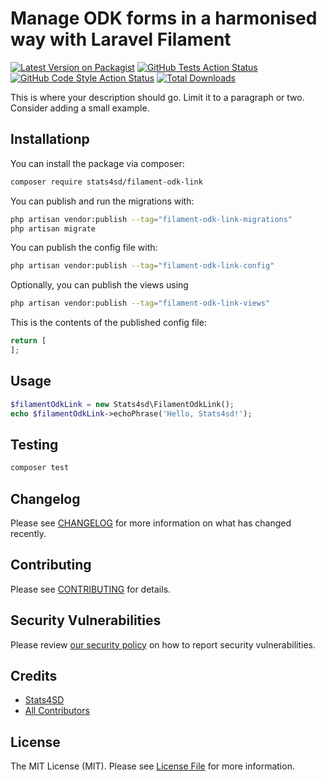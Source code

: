 # Manage ODK forms  in a harmonised way with Laravel Filament 

[![Latest Version on Packagist](https://img.shields.io/packagist/v/stats4sd/filament-odk-link.svg?style=flat-square)](https://packagist.org/packages/stats4sd/filament-odk-link)
[![GitHub Tests Action Status](https://img.shields.io/github/actions/workflow/status/stats4sd/filament-odk-link/run-tests.yml?branch=main&label=tests&style=flat-square)](https://github.com/stats4sd/filament-odk-link/actions?query=workflow%3Arun-tests+branch%3Amain)
[![GitHub Code Style Action Status](https://img.shields.io/github/actions/workflow/status/stats4sd/filament-odk-link/fix-php-code-style-issues.yml?branch=main&label=code%20style&style=flat-square)](https://github.com/stats4sd/filament-odk-link/actions?query=workflow%3A"Fix+PHP+code+style+issues"+branch%3Amain)
[![Total Downloads](https://img.shields.io/packagist/dt/stats4sd/filament-odk-link.svg?style=flat-square)](https://packagist.org/packages/stats4sd/filament-odk-link)



This is where your description should go. Limit it to a paragraph or two. Consider adding a small example.

## Installationp

You can install the package via composer:

```bash
composer require stats4sd/filament-odk-link
```

You can publish and run the migrations with:

```bash
php artisan vendor:publish --tag="filament-odk-link-migrations"
php artisan migrate
```

You can publish the config file with:

```bash
php artisan vendor:publish --tag="filament-odk-link-config"
```

Optionally, you can publish the views using

```bash
php artisan vendor:publish --tag="filament-odk-link-views"
```

This is the contents of the published config file:

```php
return [
];
```

## Usage

```php
$filamentOdkLink = new Stats4sd\FilamentOdkLink();
echo $filamentOdkLink->echoPhrase('Hello, Stats4sd!');
```

## Testing

```bash
composer test
```

## Changelog

Please see [CHANGELOG](CHANGELOG.md) for more information on what has changed recently.

## Contributing

Please see [CONTRIBUTING](.github/CONTRIBUTING.md) for details.

## Security Vulnerabilities

Please review [our security policy](../../security/policy) on how to report security vulnerabilities.

## Credits

- [Stats4SD](https://github.com/stats4sd)
- [All Contributors](../../contributors)

## License

The MIT License (MIT). Please see [License File](LICENSE.md) for more information.
